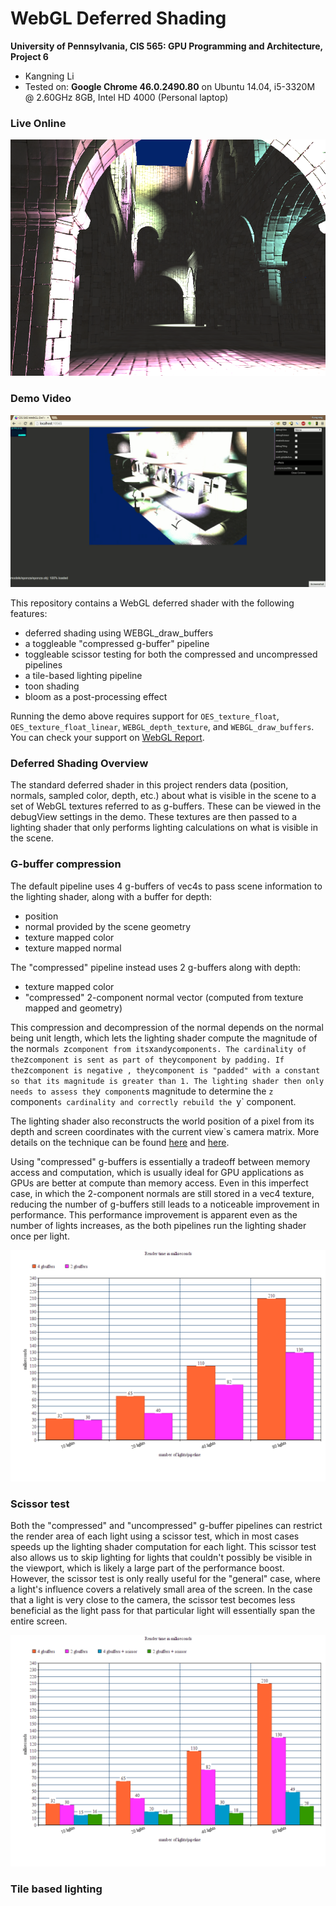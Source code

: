 WebGL Deferred Shading
======================

**University of Pennsylvania, CIS 565: GPU Programming and Architecture, Project 6**

* Kangning Li
* Tested on: **Google Chrome 46.0.2490.80** on
  Ubuntu 14.04, i5-3320M @ 2.60GHz 8GB, Intel HD 4000 (Personal laptop)

### Live Online

[![](img/thumb.png)](http://likangning93.github.io/Project6-WebGL-Deferred-Shading)

### Demo Video

[![](img/video.png)](TODO)

This repository contains a WebGL deferred shader with the following features:
- deferred shading using WEBGL_draw_buffers
- a toggleable "compressed g-buffer" pipeline
- toggleable scissor testing for both the compressed and uncompressed pipelines
- a tile-based lighting pipeline
- toon shading
- bloom as a post-processing effect

Running the demo above requires support for `OES_texture_float`, `OES_texture_float_linear`, `WEBGL_depth_texture`, and `WEBGL_draw_buffers`. You can check your support on [WebGL Report](http://webglreport.com/).

### Deferred Shading Overview
The standard deferred shader in this project renders data (position, normals, sampled color, depth, etc.) about what is visible in the scene to a set of WebGL textures referred to as g-buffers. These can be viewed in the debugView settings in the demo. These textures are then passed to a lighting shader that only performs lighting calculations on what is visible in the scene.

### G-buffer compression
The default pipeline uses 4 g-buffers of vec4s to pass scene information to the lighting shader, along with a buffer for depth:
- position
- normal provided by the scene geometry
- texture mapped color
- texture mapped normal

The "compressed" pipeline instead uses 2 g-buffers along with depth:
- texture mapped color
- "compressed" 2-component normal vector (computed from texture mapped and geometry)

This compression and decompression of the normal depends on the normal being unit length, which lets the lighting shader compute the magnitude of the normal`s `z` component from its `x` and `y` components. The cardinality of the `z` component is sent as part of the `y` component by padding. If the `z` component is negative , the `y` component is "padded" with a constant so that its magnitude is greater than 1. The lighting shader then only needs to assess the `y` component`s magnitude to determine the `z` component`s cardinality and correctly rebuild the `y` component.

The lighting shader also reconstructs the world position of a pixel from its depth and screen coordinates with the current view`s camera matrix. More details on the technique can be found [here](https://mynameismjp.wordpress.com/2009/03/10/reconstructing-position-from-depth/) and [here](http://stackoverflow.com/questions/22360810/reconstructing-world-coordinates-from-depth-buffer-and-arbitrary-view-projection).

Using "compressed" g-buffers is essentially a tradeoff between memory access and computation, which is usually ideal for GPU applications as GPUs are better at compute than memory access. Even in this imperfect case, in which the 2-component normals are still stored in a vec4 texture, reducing the number of g-buffers still leads to a noticeable improvement in performance. This performance improvement is apparent even as the number of lights increases, as the both pipelines run the lighting shader once per light.

![](img/charts/gbufs.png)

### Scissor test

Both the "compressed" and "uncompressed" g-buffer pipelines can restrict the render area of each light using a scissor test, which in most cases speeds up the lighting shader computation for each light. This scissor test also allows us to skip lighting for lights that couldn't possibly be visible in the viewport, which is likely a large part of the performance boost. However, the scissor test is only really useful for the "general" case, where a light's influence covers a relatively small area of the screen. In the case that a light is very close to the camera, the scissor test becomes less beneficial as the light pass for that particular light will essentially span the entire screen.

![](img/charts/scissor.png)

### Tile based lighting


